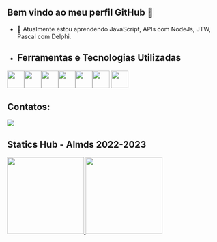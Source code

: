 ## Bem vindo ao meu perfil GitHub 👋

- 🌱 Atualmente estou aprendendo JavaScript, APIs com NodeJs, JTW, Pascal com Delphi.
  
- ## Ferramentas e Tecnologias Utilizadas

<img loading="lazy" src="https://cdn.jsdelivr.net/gh/devicons/devicon/icons/git/git-original.svg" width="40" height="40"/><img src="https://cdn.jsdelivr.net/gh/devicons/devicon/icons/javascript/javascript-original.svg" width="40" height="40"/><img src="https://cdn.jsdelivr.net/gh/devicons/devicon/icons/nodejs/nodejs-original-wordmark.svg" width="40" height="40" /><img src="https://cdn.jsdelivr.net/gh/devicons/devicon/icons/csharp/csharp-original.svg" width="40" height="40" /><img src="https://cdn.jsdelivr.net/gh/devicons/devicon/icons/python/python-original-wordmark.svg" width="40" height="40"/><img src="https://cdn.jsdelivr.net/gh/devicons/devicon/icons/vscode/vscode-original.svg" width="40" height="40" /> <img src="https://cdn.jsdelivr.net/gh/devicons/devicon/icons/npm/npm-original-wordmark.svg" width="40" height="40"/>

## Contatos:

<a href="https://instagram.com/_almd.s" target="_blank"><img loading="lazy" src="https://img.shields.io/badge/-Instagram-%23E4405F?style=for-the-badge&logo=instagram&logoColor=white" target="_blank"></a>   
          
          
## Statics Hub - Almds 2022-2023
<div>
<a href="https://github.com/alexalmds">
<img loading="lazy" height="180em" src="https://github-readme-stats.vercel.app/api/top-langs/?username=alexalmds&layout=compact&langs_count=7&theme=dracula"/>
<img loading="lazy" height="180em" src="https://github-readme-stats.vercel.app/api?username=alexalmds&show_icons=true&theme=dracula&include_all_commits=true&count_private=true"/>
</div>
          
          
            
          
